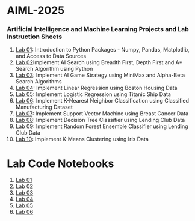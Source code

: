# AIML-2025
### Artificial Intelligence and Machine Learning Projects and Lab Instruction Sheets
1. [Lab 01](https://github.com/kirankumareranki/AIML-2025/blob/main/AIML_A1.pdf): Introduction to Python Packages - Numpy, Pandas, Matplotlib, and Access to Data Sources
2. [Lab 02](https://github.com/kirankumareranki/AIML-2025/blob/main/AIML_A2.pdf)Implement AI Search using Breadth First, Depth First and A* Search Algorithm using Python
3. [Lab 03](https://github.com/kirankumareranki/AIML-2025/blob/main/AIML_A3.pdf): Implement AI Game Strategy using MiniMax and Alpha-Beta Search Algorithms
4. [Lab 04](https://github.com/kirankumareranki/AIML-2025/blob/main/AIML_A4.pdf): Implement Linear Regression using Boston Housing Data
5. [Lab 05](https://github.com/kirankumareranki/AIML-2025/blob/main/AIML_A5.pdf): Implement Logistic Regression using Titanic Ship Data
6. [Lab 06](https://github.com/kirankumareranki/AIML-2025/blob/main/AIML_A6.pdf): Implement K-Nearest Neighbor Classification using Classified Manufacturing Dataset
7. [Lab 07](https://github.com/kirankumareranki/AIML-2025/blob/main/AIML_A7.pdf): Implement Support Vector Machine using Breast Cancer Data
8. [Lab 08](https://github.com/kirankumareranki/AIML-2025/blob/main/AIML_A8.pdf): Implement Decision Tree Classifier using Lending Club Data
9. [Lab 09](https://github.com/kirankumareranki/AIML-2025/blob/main/AIML_A9.pdf): Implement Random Forest Ensemble Classifier using Lending Club Data
10. [Lab 10](https://github.com/kirankumareranki/AIML-2025/blob/main/AIML_A10.pdf): Implement K-Means Clustering using Iris Data


  # Lab Code Notebooks
1. [Lab 01](https://github.com/siddartharaj06/AIML-2025/blob/main/Lab01_AIML.ipynb)
2. [Lab 02](https://github.com/siddartharaj06/AIML-2025/blob/main/Lab02_AIML.ipynb)
3. [Lab 03](https://github.com/siddartharaj06/AIML-2025/blob/main/Lab03_AIML.ipynb)
4. [Lab 04](https://github.com/siddartharaj06/AIML-2025/blob/main/LAB04_AIML.ipynb)
5. [Lab 05](https://github.com/siddartharaj06/AIML-2025/blob/main/Lab05_AIML.ipynb)
6. [Lab 06](https://github.com/siddartharaj06/AIML-2025/blob/main/Lab06_AIML.ipynb)
